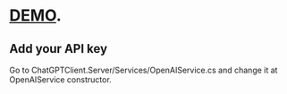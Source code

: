 # [DEMO](https://simplechatgptclient.azurewebsites.net/).

## Add your API key
Go to ChatGPTClient.Server/Services/OpenAIService.cs and change it at OpenAIService constructor.
